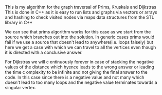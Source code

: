 This is my algorithm for the graph traversal of Prims, Kruskals and Dijkstras
This is done in C++ as it is easy to run lists and graphs via vectors or arrays and hashing to check visited nodes via maps data structures from the STL library in C++

We can see that prims algorithm works for this case as we start from the source which branches out into the solution.
In generic cases prims would fail if we use a source that doesn't lead to anywhere(i.e. loops falsely) but here we get a case with which 
we can travel to all the vertices even though it is directed with a conclusive answer.

For Dijkstras we will c ontinuously forever in case of stacking the negative values of the distance which hyence leads to the wrong answer
or leading the time c omplexity to be infinite and not giving the final answer to the code. In this case since there is a negative value and not many which doesn't lead to too many loops and the negative value terminates towards a singular vertex.
